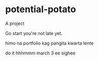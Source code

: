 # potential-potato
A project

Go start you're not late yet.

himo na portfolio kag pangita kwarta lente

do it
 hhhmmm march 3 ee
 sighee
<!-- I will start today freelancing and VA help me

help me help me helpppp

mashed potato
heyy

hello. s
